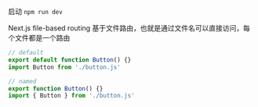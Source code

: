 启动 `npm run dev`

Next.js file-based routing 基于文件路由，也就是通过文件名可以直接访问，每个文件都是一个路由

```js
// default
export default function Button() {}
import Button from './button.js'

// named
export function Button() {}
import { Button } from './button.js'
```